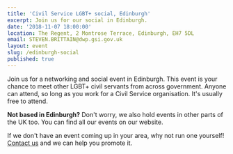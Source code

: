 ```yaml
---
title: 'Civil Service LGBT+ social, Edinburgh'
excerpt: Join us for our social in Edinburgh.
date: '2018-11-07 18:00:00'
location: The Regent, 2 Montrose Terrace, Edinburgh, EH7 5DL
email: STEVEN.BRITTAIN@dwp.gsi.gov.uk
layout: event
slug: /edinburgh-social
published: true
---
```

Join us for a networking and social event in Edinburgh. This event is your chance to meet other LGBT+ civil servants from across government. Anyone can attend, so long as you work for a Civil Service organisation. It's usually free to attend.

**Not based in Edinburgh?** Don't worry, we also hold events in other parts of the UK too. You can find all our events on our website.

If we don't have an event coming up in your area, why not run one yourself! [Contact us](/about/contact-us/) and we can help you promote it.